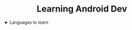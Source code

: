 # <div align="center">Learning Android Dev</div>

<details>
<summary>Languages to learn</summary>
  
<div align="left">
1: Java...
  </div>
<div align="center"><h4>direct links</h4>
  
[learning Basics](https://github.com/op10y/android/blob/master/java/learn/java%20learn/Learn.java)

  </div>
  </details>
